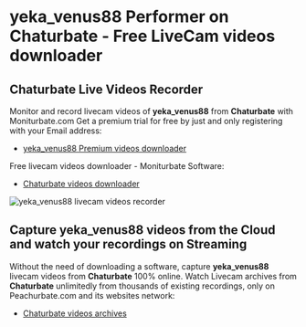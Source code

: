 # yeka_venus88 Performer on Chaturbate - Free LiveCam videos downloader

## Chaturbate Live Videos Recorder

Monitor and record livecam videos of **yeka_venus88** from **Chaturbate** with Moniturbate.com
Get a premium trial for free by just and only registering with your Email address:
* [yeka_venus88 Premium videos downloader](https://moniturbate.com/request-demo-licence-key.html)

Free livecam videos downloader - Moniturbate Software:
* [Chaturbate videos downloader](https://moniturbate.com/moniturbate-download-software.html)

![yeka_venus88 livecam videos recorder](https://peachurnet.com/templates/moniturbate-software.png)


## Capture yeka_venus88 videos from the Cloud and watch your recordings on Streaming

Without the need of downloading a software, capture **yeka_venus88** livecam videos from **Chaturbate** 100% online.
Watch Livecam archives from **Chaturbate** unlimitedly from thousands of existing recordings, only on Peachurbate.com and its websites network:
* [Chaturbate videos archives](https://peachurnet.com/)